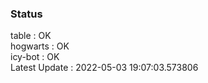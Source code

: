### Status


table : OK  
hogwarts : OK  
icy-bot : OK  
Latest Update : 2022-05-03 19:07:03.573806

